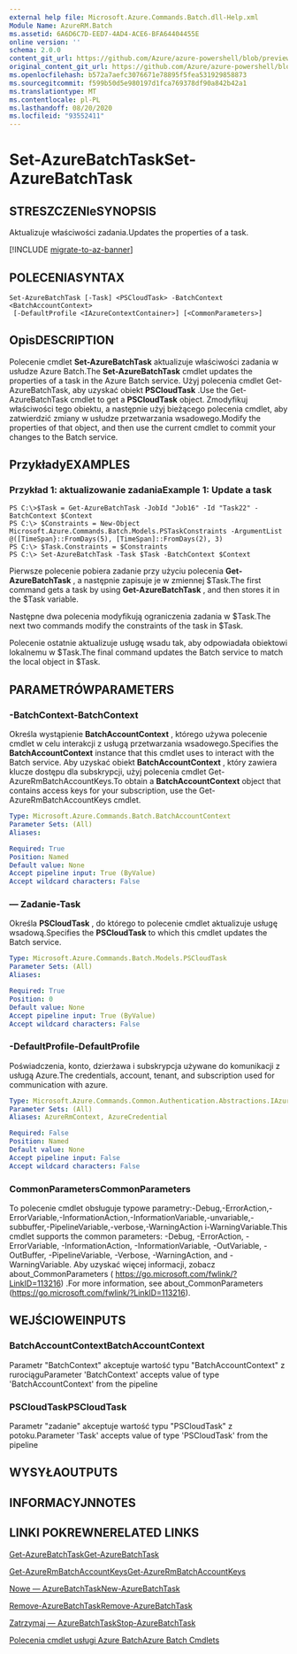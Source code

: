 ```yaml
---
external help file: Microsoft.Azure.Commands.Batch.dll-Help.xml
Module Name: AzureRM.Batch
ms.assetid: 6A6D6C7D-EED7-4AD4-ACE6-BFA64404455E
online version: ''
schema: 2.0.0
content_git_url: https://github.com/Azure/azure-powershell/blob/preview/src/ResourceManager/AzureBatch/Commands.Batch/help/Set-AzureBatchTask.md
original_content_git_url: https://github.com/Azure/azure-powershell/blob/preview/src/ResourceManager/AzureBatch/Commands.Batch/help/Set-AzureBatchTask.md
ms.openlocfilehash: b572a7aefc3076671e78895f5fea531929858873
ms.sourcegitcommit: f599b50d5e980197d1fca769378df90a842b42a1
ms.translationtype: MT
ms.contentlocale: pl-PL
ms.lasthandoff: 08/20/2020
ms.locfileid: "93552411"
---
```

# <span data-ttu-id="1fc80-101">Set-AzureBatchTask</span><span class="sxs-lookup"><span data-stu-id="1fc80-101">Set-AzureBatchTask</span></span>

## <span data-ttu-id="1fc80-102">STRESZCZENIe</span><span class="sxs-lookup"><span data-stu-id="1fc80-102">SYNOPSIS</span></span>
<span data-ttu-id="1fc80-103">Aktualizuje właściwości zadania.</span><span class="sxs-lookup"><span data-stu-id="1fc80-103">Updates the properties of a task.</span></span>

[!INCLUDE [migrate-to-az-banner](../../includes/migrate-to-az-banner.md)]

## <span data-ttu-id="1fc80-104">POLECENIA</span><span class="sxs-lookup"><span data-stu-id="1fc80-104">SYNTAX</span></span>

```
Set-AzureBatchTask [-Task] <PSCloudTask> -BatchContext <BatchAccountContext>
 [-DefaultProfile <IAzureContextContainer>] [<CommonParameters>]
```

## <span data-ttu-id="1fc80-105">Opis</span><span class="sxs-lookup"><span data-stu-id="1fc80-105">DESCRIPTION</span></span>
<span data-ttu-id="1fc80-106">Polecenie cmdlet **Set-AzureBatchTask** aktualizuje właściwości zadania w usłudze Azure Batch.</span><span class="sxs-lookup"><span data-stu-id="1fc80-106">The **Set-AzureBatchTask** cmdlet updates the properties of a task in the Azure Batch service.</span></span>
<span data-ttu-id="1fc80-107">Użyj polecenia cmdlet Get-AzureBatchTask, aby uzyskać obiekt **PSCloudTask** .</span><span class="sxs-lookup"><span data-stu-id="1fc80-107">Use the Get-AzureBatchTask cmdlet to get a **PSCloudTask** object.</span></span>
<span data-ttu-id="1fc80-108">Zmodyfikuj właściwości tego obiektu, a następnie użyj bieżącego polecenia cmdlet, aby zatwierdzić zmiany w usłudze przetwarzania wsadowego.</span><span class="sxs-lookup"><span data-stu-id="1fc80-108">Modify the properties of that object, and then use the current cmdlet to commit your changes to the Batch service.</span></span>

## <span data-ttu-id="1fc80-109">Przykłady</span><span class="sxs-lookup"><span data-stu-id="1fc80-109">EXAMPLES</span></span>

### <span data-ttu-id="1fc80-110">Przykład 1: aktualizowanie zadania</span><span class="sxs-lookup"><span data-stu-id="1fc80-110">Example 1: Update a task</span></span>
```
PS C:\>$Task = Get-AzureBatchTask -JobId "Job16" -Id "Task22" -BatchContext $Context
PS C:\> $Constraints = New-Object Microsoft.Azure.Commands.Batch.Models.PSTaskConstraints -ArgumentList @([TimeSpan}::FromDays(5), [TimeSpan]::FromDays(2), 3)
PS C:\> $Task.Constraints = $Constraints
PS C:\> Set-AzureBatchTask -Task $Task -BatchContext $Context
```

<span data-ttu-id="1fc80-111">Pierwsze polecenie pobiera zadanie przy użyciu polecenia **Get-AzureBatchTask** , a następnie zapisuje je w zmiennej $Task.</span><span class="sxs-lookup"><span data-stu-id="1fc80-111">The first command gets a task by using **Get-AzureBatchTask** , and then stores it in the $Task variable.</span></span>

<span data-ttu-id="1fc80-112">Następne dwa polecenia modyfikują ograniczenia zadania w $Task.</span><span class="sxs-lookup"><span data-stu-id="1fc80-112">The next two commands modify the constraints of the task in $Task.</span></span>

<span data-ttu-id="1fc80-113">Polecenie ostatnie aktualizuje usługę wsadu tak, aby odpowiadała obiektowi lokalnemu w $Task.</span><span class="sxs-lookup"><span data-stu-id="1fc80-113">The final command updates the Batch service to match the local object in $Task.</span></span>

## <span data-ttu-id="1fc80-114">PARAMETRÓW</span><span class="sxs-lookup"><span data-stu-id="1fc80-114">PARAMETERS</span></span>

### <span data-ttu-id="1fc80-115">-BatchContext</span><span class="sxs-lookup"><span data-stu-id="1fc80-115">-BatchContext</span></span>
<span data-ttu-id="1fc80-116">Określa wystąpienie **BatchAccountContext** , którego używa polecenie cmdlet w celu interakcji z usługą przetwarzania wsadowego.</span><span class="sxs-lookup"><span data-stu-id="1fc80-116">Specifies the **BatchAccountContext** instance that this cmdlet uses to interact with the Batch service.</span></span>
<span data-ttu-id="1fc80-117">Aby uzyskać obiekt **BatchAccountContext** , który zawiera klucze dostępu dla subskrypcji, użyj polecenia cmdlet Get-AzureRmBatchAccountKeys.</span><span class="sxs-lookup"><span data-stu-id="1fc80-117">To obtain a **BatchAccountContext** object that contains access keys for your subscription, use the Get-AzureRmBatchAccountKeys cmdlet.</span></span>

```yaml
Type: Microsoft.Azure.Commands.Batch.BatchAccountContext
Parameter Sets: (All)
Aliases: 

Required: True
Position: Named
Default value: None
Accept pipeline input: True (ByValue)
Accept wildcard characters: False
```

### <span data-ttu-id="1fc80-118">— Zadanie</span><span class="sxs-lookup"><span data-stu-id="1fc80-118">-Task</span></span>
<span data-ttu-id="1fc80-119">Określa **PSCloudTask** , do którego to polecenie cmdlet aktualizuje usługę wsadową.</span><span class="sxs-lookup"><span data-stu-id="1fc80-119">Specifies the **PSCloudTask** to which this cmdlet updates the Batch service.</span></span>

```yaml
Type: Microsoft.Azure.Commands.Batch.Models.PSCloudTask
Parameter Sets: (All)
Aliases: 

Required: True
Position: 0
Default value: None
Accept pipeline input: True (ByValue)
Accept wildcard characters: False
```

### <span data-ttu-id="1fc80-120">-DefaultProfile</span><span class="sxs-lookup"><span data-stu-id="1fc80-120">-DefaultProfile</span></span>
<span data-ttu-id="1fc80-121">Poświadczenia, konto, dzierżawa i subskrypcja używane do komunikacji z usługą Azure.</span><span class="sxs-lookup"><span data-stu-id="1fc80-121">The credentials, account, tenant, and subscription used for communication with azure.</span></span>

```yaml
Type: Microsoft.Azure.Commands.Common.Authentication.Abstractions.IAzureContextContainer
Parameter Sets: (All)
Aliases: AzureRmContext, AzureCredential

Required: False
Position: Named
Default value: None
Accept pipeline input: False
Accept wildcard characters: False
```

### <span data-ttu-id="1fc80-122">CommonParameters</span><span class="sxs-lookup"><span data-stu-id="1fc80-122">CommonParameters</span></span>
<span data-ttu-id="1fc80-123">To polecenie cmdlet obsługuje typowe parametry:-Debug,-ErrorAction,-ErrorVariable,-InformationAction,-InformationVariable,-unvariable,-subbuffer,-PipelineVariable,-verbose,-WarningAction i-WarningVariable.</span><span class="sxs-lookup"><span data-stu-id="1fc80-123">This cmdlet supports the common parameters: -Debug, -ErrorAction, -ErrorVariable, -InformationAction, -InformationVariable, -OutVariable, -OutBuffer, -PipelineVariable, -Verbose, -WarningAction, and -WarningVariable.</span></span> <span data-ttu-id="1fc80-124">Aby uzyskać więcej informacji, zobacz about_CommonParameters ( https://go.microsoft.com/fwlink/?LinkID=113216) .</span><span class="sxs-lookup"><span data-stu-id="1fc80-124">For more information, see about_CommonParameters (https://go.microsoft.com/fwlink/?LinkID=113216).</span></span>

## <span data-ttu-id="1fc80-125">WEJŚCIOWE</span><span class="sxs-lookup"><span data-stu-id="1fc80-125">INPUTS</span></span>

### <span data-ttu-id="1fc80-126">BatchAccountContext</span><span class="sxs-lookup"><span data-stu-id="1fc80-126">BatchAccountContext</span></span>
<span data-ttu-id="1fc80-127">Parametr "BatchContext" akceptuje wartość typu "BatchAccountContext" z rurociągu</span><span class="sxs-lookup"><span data-stu-id="1fc80-127">Parameter 'BatchContext' accepts value of type 'BatchAccountContext' from the pipeline</span></span>

### <span data-ttu-id="1fc80-128">PSCloudTask</span><span class="sxs-lookup"><span data-stu-id="1fc80-128">PSCloudTask</span></span>
<span data-ttu-id="1fc80-129">Parametr "zadanie" akceptuje wartość typu "PSCloudTask" z potoku.</span><span class="sxs-lookup"><span data-stu-id="1fc80-129">Parameter 'Task' accepts value of type 'PSCloudTask' from the pipeline</span></span>

## <span data-ttu-id="1fc80-130">WYSYŁA</span><span class="sxs-lookup"><span data-stu-id="1fc80-130">OUTPUTS</span></span>

## <span data-ttu-id="1fc80-131">INFORMACYJN</span><span class="sxs-lookup"><span data-stu-id="1fc80-131">NOTES</span></span>

## <span data-ttu-id="1fc80-132">LINKI POKREWNE</span><span class="sxs-lookup"><span data-stu-id="1fc80-132">RELATED LINKS</span></span>

[<span data-ttu-id="1fc80-133">Get-AzureBatchTask</span><span class="sxs-lookup"><span data-stu-id="1fc80-133">Get-AzureBatchTask</span></span>](./Get-AzureBatchTask.md)

[<span data-ttu-id="1fc80-134">Get-AzureRmBatchAccountKeys</span><span class="sxs-lookup"><span data-stu-id="1fc80-134">Get-AzureRmBatchAccountKeys</span></span>](./Get-AzureRmBatchAccountKeys.md)

[<span data-ttu-id="1fc80-135">Nowe — AzureBatchTask</span><span class="sxs-lookup"><span data-stu-id="1fc80-135">New-AzureBatchTask</span></span>](./New-AzureBatchTask.md)

[<span data-ttu-id="1fc80-136">Remove-AzureBatchTask</span><span class="sxs-lookup"><span data-stu-id="1fc80-136">Remove-AzureBatchTask</span></span>](./Remove-AzureBatchTask.md)

[<span data-ttu-id="1fc80-137">Zatrzymaj — AzureBatchTask</span><span class="sxs-lookup"><span data-stu-id="1fc80-137">Stop-AzureBatchTask</span></span>](./Stop-AzureBatchTask.md)

[<span data-ttu-id="1fc80-138">Polecenia cmdlet usługi Azure Batch</span><span class="sxs-lookup"><span data-stu-id="1fc80-138">Azure Batch Cmdlets</span></span>](./AzureRM.Batch.md)


